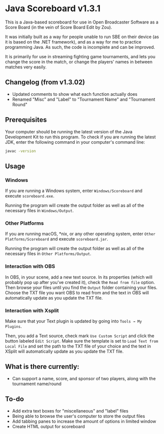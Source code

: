 # Java Scoreboard v1.3.1

This is a Java-based scoreboard for use in Open Broadcaster Software as a Score Board (in the vein of Score Board Edit by Zou).

It was initially built as a way for people unable to run SBE on their device (as it is based on the .NET framework), and as a way for me to practice programming Java. As such, the code is incomplete and can be improved.

It is primarily for use in streaming fighting game tournaments, and lets you change the score in the match, or change the players' names in between matches very easily.

## Changelog (from v1.3.02)
- Updated comments to show what each function actually does
- Renamed "Misc" and "Label" to "Tournament Name" and "Tournament Round"

## Prerequisites

Your computer should be running the latest version of the Java Development Kit to run this program. To check if you are running the latest JDK, enter the following command in your computer's command line:

```bash
javac -version
```

## Usage

### Windows

If you are running a Windows system, enter `Windows/Scoreboard` and execute `scoreboard.exe`.

Running the program will create the output folder as well as all of the necessary files in `Windows/Output`.

### Other Platforms

If you are running macOS, \*nix, or any other operating system, enter `Other Platforms/Scoreboard` and execute `scoreboard.jar`.

Running the program will create the output folder as well as all of the necessary files in `Other Platforms/Output`.

### Interaction with OBS

In OBS, in your scene, add a new text source. In its properties (which will probably pop up after you've created it), check the `Read from file` option. Then browse your files until you find the `Output` folder containing your files. Choose the TXT file you want OBS to read from and the text in OBS will automatically update as you update the TXT file.

### Interaction with Xsplit
Make sure that your Text plugin is updated by going into `Tools → My Plugins`.

Then, you add a Text source, check mark `Use Custom Script` and click the button labeled `Edit Script`. Make sure the template is set to `Load Text from Local File` and set the path to the TXT file of your choice and the text in XSplit will automatically update as you update the TXT file.

## What is there currently:

- Can support a name, score, and sponsor of two players, along with the tournament name/round

## To-do
- Add extra text boxes for "miscellaneous" and "label" files
- Being able to browse the user's computer to store the output files
- Add tabbing panes to increase the amount of options in limited window
- Create HTML output for scoreboard
